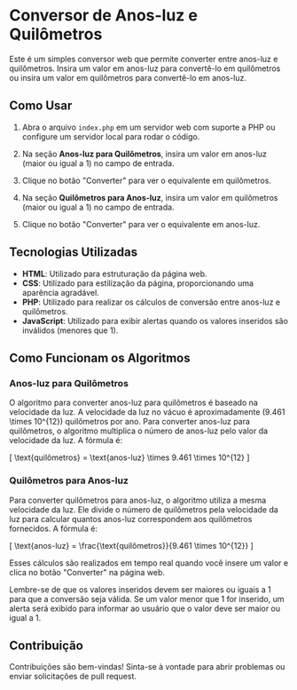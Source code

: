 # Conversor de Anos-luz e Quilômetros

Este é um simples conversor web que permite converter entre anos-luz e quilômetros. Insira um valor em anos-luz para convertê-lo em quilômetros ou insira um valor em quilômetros para convertê-lo em anos-luz.

## Como Usar

1. Abra o arquivo `index.php` em um servidor web com suporte a PHP ou configure um servidor local para rodar o código.

2. Na seção **Anos-luz para Quilômetros**, insira um valor em anos-luz (maior ou igual a 1) no campo de entrada.

3. Clique no botão "Converter" para ver o equivalente em quilômetros.

4. Na seção **Quilômetros para Anos-luz**, insira um valor em quilômetros (maior ou igual a 1) no campo de entrada.

5. Clique no botão "Converter" para ver o equivalente em anos-luz.

## Tecnologias Utilizadas

- **HTML**: Utilizado para estruturação da página web.
- **CSS**: Utilizado para estilização da página, proporcionando uma aparência agradável.
- **PHP**: Utilizado para realizar os cálculos de conversão entre anos-luz e quilômetros.
- **JavaScript**: Utilizado para exibir alertas quando os valores inseridos são inválidos (menores que 1).

## Como Funcionam os Algoritmos

### Anos-luz para Quilômetros

O algoritmo para converter anos-luz para quilômetros é baseado na velocidade da luz. A velocidade da luz no vácuo é aproximadamente \(9.461 \times 10^{12}\) quilômetros por ano. Para converter anos-luz para quilômetros, o algoritmo multiplica o número de anos-luz pelo valor da velocidade da luz. A fórmula é:

\[ \text{quilômetros} = \text{anos-luz} \times 9.461 \times 10^{12} \]

### Quilômetros para Anos-luz

Para converter quilômetros para anos-luz, o algoritmo utiliza a mesma velocidade da luz. Ele divide o número de quilômetros pela velocidade da luz para calcular quantos anos-luz correspondem aos quilômetros fornecidos. A fórmula é:

\[ \text{anos-luz} = \frac{\text{quilômetros}}{9.461 \times 10^{12}} \]

Esses cálculos são realizados em tempo real quando você insere um valor e clica no botão "Converter" na página web.

Lembre-se de que os valores inseridos devem ser maiores ou iguais a 1 para que a conversão seja válida. Se um valor menor que 1 for inserido, um alerta será exibido para informar ao usuário que o valor deve ser maior ou igual a 1.


## Contribuição

Contribuições são bem-vindas! Sinta-se à vontade para abrir problemas ou enviar solicitações de pull request.

